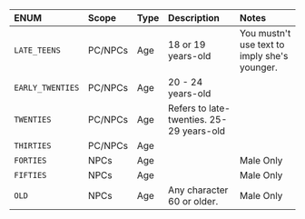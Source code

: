 | ENUM | Scope | Type | Description | Notes |
| :--- | :---- | :--- | :---------- | :---- |
| `LATE_TEENS` | PC/NPCs | Age | 18 or 19 years-old | You mustn't use text to imply she's younger. |
| `EARLY_TWENTIES` | PC/NPCs | Age | 20 - 24 years-old | |
| `TWENTIES` | PC/NPCs | Age | Refers to late-twenties. 25-29 years-old | |
| `THIRTIES` | PC/NPCs | Age |  | |
| `FORTIES` | NPCs | Age |  | Male Only |
| `FIFTIES` | NPCs | Age |  | Male Only |
| `OLD` | NPCs | Age | Any character 60 or older. | Male Only |
